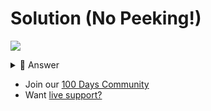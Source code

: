 # Solution (No Peeking!)
![](https://www.youtube.com/watch?v=ee8SR2FKMR4)

<details> <summary> 👀 Answer </summary>

```python
import random, os, time

bingo = []

def ran():
  number = random.randint(1,90)
  return number

def prettyPrint():
  for row in bingo:
    for item in row:
      print(item, end="\t|\t")
    print()

def createCard():
  global bingo
  numbers = []
  for i in range(8):
    num = ran()
    while num in numbers:
      num = ran()
    numbers.append(ran())
  
  numbers.sort()
  
  bingo = [ [ numbers[0], numbers[1], numbers[2]],
            [ numbers[3], "BG", numbers[4] ],
            [ numbers [5], numbers[6], numbers[7]]
          ]

createCard()
while True:
  prettyPrint()
  num = int(input("Next Number: "))
  for row in range(3):
    for item in range(3):
      if bingo[row][item] == num:
        bingo[row][item] = "X"

  exes = 0
  for row in bingo:
    for item in row:
      if item=="X":
        exes+=1

  if exes == 8:
    print("You have won")
    break

  time.sleep(1)
  os.system("clear")
    
```

</details>

- Join our [100 Days Community](https://replit.com/100-days-help)
- Want [live support?](https://replit.com/replit-101)